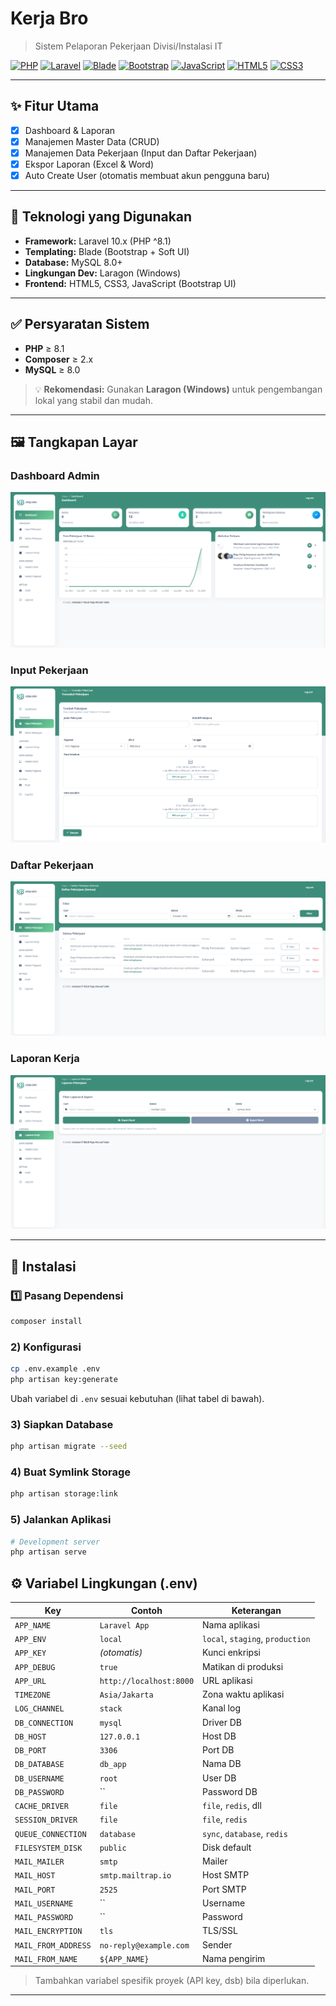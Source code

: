 # **Kerja Bro**
> Sistem Pelaporan Pekerjaan Divisi/Instalasi IT

[![PHP](https://img.shields.io/badge/PHP-777BB4?style=for-the-badge&logo=php&logoColor=white)](https://www.php.net/manual/en/index.php)
[![Laravel](https://img.shields.io/badge/Laravel-FF2D20?style=for-the-badge&logo=laravel&logoColor=white)](https://laravel.com)
[![Blade](https://img.shields.io/badge/Blade_Template-FF2D20?style=for-the-badge&logo=laravel&logoColor=white)](https://laravel.com/docs/blade)
[![Bootstrap](https://img.shields.io/badge/Bootstrap-7952B3?style=for-the-badge&logo=bootstrap&logoColor=white)](https://getbootstrap.com)
[![JavaScript](https://img.shields.io/badge/JavaScript-323330?style=for-the-badge&logo=javascript&logoColor=F7DF1E)](https://developer.mozilla.org/en-US/docs/Web/JavaScript)
[![HTML5](https://img.shields.io/badge/HTML5-E34F26?style=for-the-badge&logo=html5&logoColor=white)](https://developer.mozilla.org/en-US/docs/Web/HTML)
[![CSS3](https://img.shields.io/badge/CSS3-1572B6?style=for-the-badge&logo=css3&logoColor=white)](https://developer.mozilla.org/en-US/docs/Web/CSS)

---

## ✨ Fitur Utama
- [x] Dashboard & Laporan
- [x] Manajemen Master Data (CRUD)
- [x] Manajemen Data Pekerjaan (Input dan Daftar Pekerjaan)
- [x] Ekspor Laporan (Excel & Word)
- [x] Auto Create User (otomatis membuat akun pengguna baru)

---

## 🧰 Teknologi yang Digunakan
- **Framework:** Laravel 10.x (PHP ^8.1)
- **Templating:** Blade (Bootstrap + Soft UI)
- **Database:** MySQL 8.0+
- **Lingkungan Dev:** Laragon (Windows)
- **Frontend:** HTML5, CSS3, JavaScript (Bootstrap UI)

---

## ✅ Persyaratan Sistem
- **PHP** ≥ 8.1  
- **Composer** ≥ 2.x  
- **MySQL** ≥ 8.0  

> 💡 **Rekomendasi:** Gunakan **Laragon (Windows)** untuk pengembangan lokal yang stabil dan mudah.

---

## 🖼️ Tangkapan Layar

### Dashboard Admin
![Dashboard](public/img/dashboard.png)

### Input Pekerjaan
![InputPekerjaan](public/img/inputpekerjaan.png)

### Daftar Pekerjaan
![DaftarPekerjaan](public/img/daftarpekerjaan.png)

### Laporan Kerja
![LaporanKerja](public/img/laporankerja.png)

---

## 🚀 Instalasi

### 1️⃣ Pasang Dependensi
```bash
composer install
```

### 2) Konfigurasi
```bash
cp .env.example .env
php artisan key:generate
```
Ubah variabel di `.env` sesuai kebutuhan (lihat tabel di bawah).

### 3) Siapkan Database
```bash
php artisan migrate --seed
```

### 4) Buat Symlink Storage
```bash
php artisan storage:link
```

### 5) Jalankan Aplikasi
```bash
# Development server
php artisan serve

```


## ⚙️ Variabel Lingkungan (.env)

| Key | Contoh | Keterangan |
|---|---|---|
| `APP_NAME` | `Laravel App` | Nama aplikasi |
| `APP_ENV` | `local` | `local`, `staging`, `production` |
| `APP_KEY` | _(otomatis)_ | Kunci enkripsi |
| `APP_DEBUG` | `true` | Matikan di produksi |
| `APP_URL` | `http://localhost:8000` | URL aplikasi |
| `TIMEZONE` | `Asia/Jakarta` | Zona waktu aplikasi |
| `LOG_CHANNEL` | `stack` | Kanal log |
| `DB_CONNECTION` | `mysql` | Driver DB |
| `DB_HOST` | `127.0.0.1` | Host DB |
| `DB_PORT` | `3306` | Port DB |
| `DB_DATABASE` | `db_app` | Nama DB |
| `DB_USERNAME` | `root` | User DB |
| `DB_PASSWORD` | `` | Password DB |
| `CACHE_DRIVER` | `file` | `file`, `redis`, dll |
| `SESSION_DRIVER` | `file` | `file`, `redis` |
| `QUEUE_CONNECTION` | `database` | `sync`, `database`, `redis` |
| `FILESYSTEM_DISK` | `public` | Disk default |
| `MAIL_MAILER` | `smtp` | Mailer |
| `MAIL_HOST` | `smtp.mailtrap.io` | Host SMTP |
| `MAIL_PORT` | `2525` | Port SMTP |
| `MAIL_USERNAME` | `` | Username |
| `MAIL_PASSWORD` | `` | Password |
| `MAIL_ENCRYPTION` | `tls` | TLS/SSL |
| `MAIL_FROM_ADDRESS` | `no-reply@example.com` | Sender |
| `MAIL_FROM_NAME` | `${APP_NAME}` | Nama pengirim |

> Tambahkan variabel spesifik proyek (API key, dsb) bila diperlukan.

---
